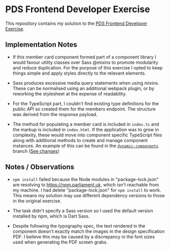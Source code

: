 # PDS Frontend Developer Exercise

This repository contains my solution to the [PDS Frontend Developer Exercise](TASK.md). 

## Implementation Notes

* If this member card component formed part of a component library I would favour utility classes over Sass @mixins to promote modularity and reduce duplication. For the purpose of this exercise I opted to keep things simple and apply styles directly to the relevant elements.

* Sass produces excessive media query statements when using mixins. These can be normalised using an additional webpack plugin, or by reworking the stylesheet at the expense of readability.

* For the TypeScript part, I couldn't find existing type definitions for the public API so created them for the members endpoint. The structure was derived from the response payload.

* The method for populating a member card is included in `index.ts` and the markup is included in `index.html`. If the application was to grow in complexity, these would move into component specific TypeScript files along with additional methods to create and manage component instances. An example of this can be found in the [`dynamic-components`](https://github.com/keithclark/pds-exercise/tree/dynamic-components) branch ([See changes](https://github.com/keithclark/pds-exercise/compare/main...dynamic-components))

## Notes / Observations

* `npm install` failed because the Node modules in "package-lock.json" are resolving to https://npm.parliament.uk, which isn't reachable from my machine. I had delete "package-lock.json" for `npm install` to work. This means my solution may use different dependency versions to those in the original exercise.

* The task didn't specify a Sass version so I used the default version installed by npm, which is Dart Sass.

* Despite following the typography spec, the text rendered in the component doesn't exactly match the images in the design specification PDF. I believe this may be caused by a discrepancy in the font sizes used when generating the PDF screen grabs.
